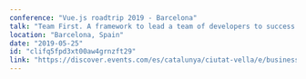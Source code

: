 ```yaml
---
conference: "Vue.js roadtrip 2019 - Barcelona"
talk: "Team First. A framework to lead a team of developers to success in a high-pressure environment"
location: "Barcelona, Spain"
date: "2019-05-25"
id: "clifq5fpd3xt00aw4grnzft29"
link: "https://discover.events.com/es/catalunya/ciutat-vella/e/business/vuejs-frontend-roadtrip-barcelona-holaluz-office-294857096"
---
```


